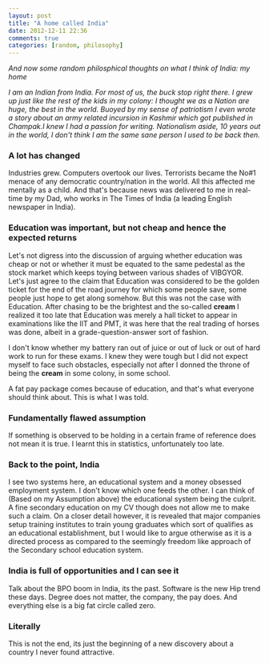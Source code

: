 ```yaml
---
layout: post
title: "A home called India"
date: 2012-12-11 22:36
comments: true
categories: [random, philosophy]
---
```


*And now some random philosphical thoughts on what I think of India: my home*

*I am an Indian from India. For most of us, the buck stop right there. I grew up just like the rest of the kids in my colony: I thought we as a Nation are huge, the best in the world. Buoyed by my sense of patriotism I even wrote a story about an army related incursion in Kashmir which got published in Champak.I knew I had a passion for writing. Nationalism aside, 10 years out in the world, I don't think I am the same sane person I used to be back then.*

### A lot has changed

Industries grew. Computers overtook our lives. Terrorists became the No#1 menace of any democratic country/nation in the world. All this affected me mentally as a child. And that's because news was delivered to me in real-time by my Dad, who works in The Times of India (a leading English newspaper in India).

### Education was important, but not cheap and hence the expected returns 

Let's not digress into the discussion of arguing whether education was cheap or not or whether it must be equated to the same pedestal as the stock market which keeps toying between various shades of VIBGYOR. Let's just agree to the claim that Education was considered to be the golden ticket for the end of the road journey for which some people save, some people just hope to get along somehow. But this was not the case with Education. After chasing to be the brightest and the so-called **cream** I realized it too late that Education was merely a hall ticket to appear in examinations like the IIT and PMT, it was here that the real trading of horses was done, albeit in a grade-question-answer sort of fashion. 

I don't know whether my battery ran out of juice or out of luck or out of hard work to run for these exams. I knew they were tough but I did not expect myself to face such obstacles, especially not after I donned the throne of being the **cream** in some colony, in some school.

A fat pay package comes because of education, and that's what everyone should think about. This is what I was told.

### Fundamentally flawed assumption

If something is observed to be holding in a certain frame of reference does not mean it is true. I learnt this in statistics, unfortunately too late.

### Back to the point, India

I see two systems here, an educational system and a money obsessed employment system. I don't know which one feeds the other. I can think of (Based on my Assumption above) the educational system being the culprit. A fine secondary education on my CV though does not allow me to make such a claim. On a closer detail however, it is revealed that major companies setup training institutes to train young graduates which sort of qualifies as an educational establishment, but I would like to argue otherwise as it is a directed process as compared to the seemingly freedom like approach of the Secondary school education system.

### India is full of opportunities and I can see it

Talk about the BPO boom in India, its the past. Software is the new Hip trend these days. Degree does not matter, the company, the pay does. And everything else is a big fat circle called zero.

### Literally

This is not the end, its just the beginning of a new discovery about a country I never found attractive.
